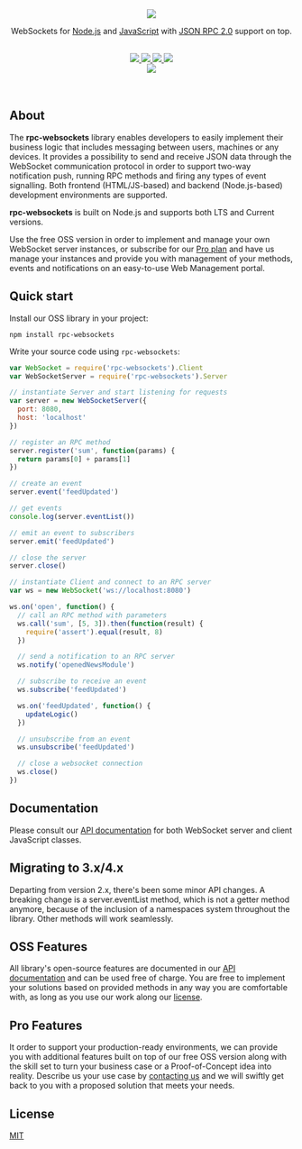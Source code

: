 <div align="center">
  <a href="https://github.com/elpheria/rpc-websockets">
    <img src="https://github.com/elpheria/rpc-websockets/blob/master/misc/images/logo.png">
  </a>
  <br>
  <p>
    WebSockets for <a href="http://nodejs.org">Node.js</a> and <a href="https://en.wikipedia.org/wiki/JavaScript">JavaScript</a> with <a href="https://www.jsonrpc.org/specification">JSON RPC 2.0</a> support on top.  </p>
  <br>
	<a href="https://github.com/elpheria/rpc-websockets/blob/master/LICENSE">
		<img src="https://github.com/elpheria/rpc-websockets/blob/master/misc/images/mit.svg">
	</a>
  <a href="https://travis-ci.org/elpheria/rpc-websockets">
		<img src="https://travis-ci.org/elpheria/rpc-websockets.svg?branch=master">
	</a>
  <a href="https://coveralls.io/github/elpheria/rpc-websockets?branch=master">
		<img src="https://coveralls.io/repos/github/elpheria/rpc-websockets/badge.svg?branch=master">
	</a>
  <a href="https://www.npmjs.com/package/rpc-websockets">
    <img src="https://img.shields.io/npm/dm/rpc-websockets.svg?maxAge=2592000">
  </a>
  <br>
  <a href="https://nodei.co/npm/rpc-websockets">
		<img src="https://nodei.co/npm/rpc-websockets.png?downloads=true&downloadRank=true&stars=true">
	</a>
  <br><br><br>
</div>

## About

The **rpc-websockets** library enables developers to easily implement their business logic that includes messaging between users, machines or any devices. It provides a possibility to send and receive JSON data through the WebSocket communication protocol in order to support two-way notification push, running RPC methods and firing any types of event signalling. Both frontend (HTML/JS-based) and backend (Node.js-based) development environments are supported.

**rpc-websockets** is built on Node.js and supports both LTS and Current versions.

Use the free OSS version in order to implement and manage your own WebSocket server instances, or subscribe for our [Pro plan](#pro-features) and have us manage your instances and provide you with management of your methods, events and notifications on an easy-to-use Web Management portal.

## Quick start

Install our OSS library in your project:
```
npm install rpc-websockets
```

Write your source code using `rpc-websockets`:
```js
var WebSocket = require('rpc-websockets').Client
var WebSocketServer = require('rpc-websockets').Server

// instantiate Server and start listening for requests
var server = new WebSocketServer({
  port: 8080,
  host: 'localhost'
})

// register an RPC method
server.register('sum', function(params) {
  return params[0] + params[1]
})

// create an event
server.event('feedUpdated')

// get events
console.log(server.eventList())

// emit an event to subscribers
server.emit('feedUpdated')

// close the server
server.close()

// instantiate Client and connect to an RPC server
var ws = new WebSocket('ws://localhost:8080')

ws.on('open', function() {
  // call an RPC method with parameters
  ws.call('sum', [5, 3]).then(function(result) {
    require('assert').equal(result, 8)
  })

  // send a notification to an RPC server
  ws.notify('openedNewsModule')

  // subscribe to receive an event
  ws.subscribe('feedUpdated')

  ws.on('feedUpdated', function() {
    updateLogic()
  })

  // unsubscribe from an event
  ws.unsubscribe('feedUpdated')

  // close a websocket connection
  ws.close()
})
```

## Documentation

Please consult our [API documentation](API.md) for both WebSocket server and client JavaScript classes.

## Migrating to 3.x/4.x

Departing from version 2.x, there's been some minor API changes. A breaking change is a server.eventList method, which is not a getter method anymore, because of the inclusion of a namespaces system throughout the library. Other methods will work seamlessly.

## OSS Features

All library's open-source features are documented in our [API documentation](API.md) and can be used free of charge. You are free to implement your solutions based on provided methods in any way you are comfortable with, as long as you use our work along our [license](LICENSE).

## Pro Features

It order to support your production-ready environments, we can provide you with additional features built on top of our free OSS version along with the skill set to turn your business case or a Proof-of-Concept idea into reality.
Describe us your use case by [contacting us](mailto:mario.kozjak@qaap.io?subject=Pro%20Plan%20enquiry) and we will swiftly get back to you with a proposed solution that meets your needs.

## License

  [MIT](LICENSE)
